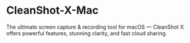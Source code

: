 # CleanShot-X-Mac
The ultimate screen capture &amp; recording tool for macOS — CleanShot X offers powerful features, stunning clarity, and fast cloud sharing.

